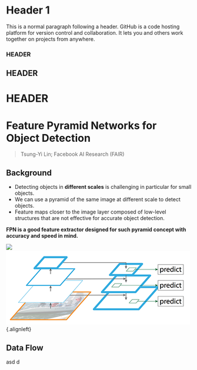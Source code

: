 
# [](#header-1)Header 1

This is a normal paragraph following a header. GitHub is a code hosting platform for version control and collaboration. It lets you and others work together on projects from anywhere.

### HEADER
## HEADER
# HEADER


# Feature Pyramid Networks for Object Detection

> Tsung-Yi Lin; Facebook AI Research (FAIR)





## Background
- Detecting objects in __different scales__ is challenging in particular for small objects.
- We can use a pyramid of the same image at different scale to detect objects.
- Feature maps closer to the image layer composed of low-level structures that are not effective for accurate object detection.


**FPN is a good feature extractor designed for such pyramid concept with accuracy and speed in mind.**


![](https://assets-cdn.github.com/images/icons/emoji/octocat.png)
![](../res/FPN/2-1.png){.alignleft}

## Data Flow
asd
d



